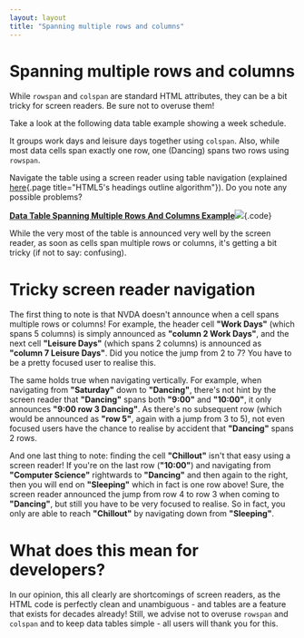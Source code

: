 ```yaml
---
layout: layout
title: "Spanning multiple rows and columns"
---
```


# Spanning multiple rows and columns

While `rowspan` and `colspan` are standard HTML attributes, they can be a bit tricky for screen readers. Be sure not to overuse them!

Take a look at the following data table example showing a week schedule.

It groups work days and leisure days together using `colspan`. Also, while most data cells span exactly one row, one (Dancing) spans two rows using `rowspan`.

Navigate the table using a screen reader using table navigation (explained [here](/code-examples/accessible-heading-outlines/html5s-headings-outline-algorithm){.page title="HTML5's headings outline algorithm"}). Do you note any possible problems?

[**Data Table Spanning Multiple Rows And Columns Example**![](https://s3-us-west-2.amazonaws.com/i.cdpn.io/1279260.jLbxZw.small.48fd8000-86ce-40b6-9dd3-7e9fda0d929a.png)](https://codepen.io/accessibility-developer-guide/pen/jLbxZw){.code}

While the very most of the table is announced very well by the screen reader, as soon as cells span multiple rows or columns, it's getting a bit tricky (if not to say: confusing).

# Tricky screen reader navigation

The first thing to note is that NVDA doesn't announce when a cell spans multiple rows or columns! For example, the header cell **"Work Days"** (which spans 5 columns) is simply announced as **"column 2 Work Days"**, and the next cell **"Leisure Days"** (which spans 2 columns) is announced as **"column 7 Leisure Days"**. Did you notice the jump from 2 to 7? You have to be a pretty focused user to realise this.

The same holds true when navigating vertically. For example, when navigating from **"Saturday"** down to **"Dancing"**, there's not hint by the screen reader that **"Dancing"** spans both **"9:00"** and **"10:00"**, it only announces **"9:00 row 3 Dancing"**. As there's no subsequent row (which would be announced as **"row 5"**, again with a jump from 3 to 5), not even focused users have the chance to realise by accident that **"Dancing"** spans 2 rows.

And one last thing to note: finding the cell **"Chillout"** isn't that easy using a screen reader! If you're on the last row (**"10:00"**) and navigating from **"Computer Science"** rightwards to **"Dancing"** and then again to the right, then you will end on **"Sleeping"** which in fact is one row above! Sure, the screen reader announced the jump from row 4 to row 3 when coming to **"Dancing"**, but still you have to be very focused to realise. So in fact, you only are able to reach **"Chillout"** by navigating down from **"Sleeping"**.

# What does this mean for developers?

In our opinion, this all clearly are shortcomings of screen readers, as the HTML code is perfectly clean and unambiguous - and tables are a feature that exists for decades already! Still, we advise not to overuse `rowspan` and `colspan` and to keep data tables simple - all users will thank you for this.